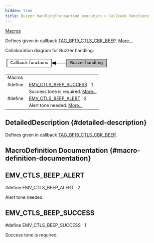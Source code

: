 ```yaml
---
hidden: true
title: Buzzer handlingTransaction execution » Callback functions
---
```


[Macros](#define-members)

Defines given in callback <a href="group___c_b_c_k___f_c_t___t_a_g_s.md#ga805fd29bb45bbc706fefd6533ee3c69f">TAG_BF19_CTLS_CBK_BEEP</a>. [More\...](#details)

Collaboration diagram for Buzzer handling:

![](group___a_d_k___b_u_z_z_e_r.png)

|  |  |
|----|----|
| Macros |  |
| #define  | [EMV_CTLS_BEEP_SUCCESS](#ga15572c15eb725ba64fc23397d04edb10)   1 |
|   | Success tone is required. [More\...](#ga15572c15eb725ba64fc23397d04edb10)<br/> |
| #define  | [EMV_CTLS_BEEP_ALERT](#ga8cc3c9758811e588c1ce4d969357c876)   2 |
|   | Alert tone needed. [More\...](#ga8cc3c9758811e588c1ce4d969357c876)<br/> |

## DetailedDescription {#detailed-description}

Defines given in callback <a href="group___c_b_c_k___f_c_t___t_a_g_s.md#ga805fd29bb45bbc706fefd6533ee3c69f">TAG_BF19_CTLS_CBK_BEEP</a>.

## MacroDefinition Documentation {#macro-definition-documentation}

## EMV_CTLS_BEEP_ALERT <a href="#ga8cc3c9758811e588c1ce4d969357c876" id="ga8cc3c9758811e588c1ce4d969357c876"></a>

<p>#define EMV_CTLS_BEEP_ALERT   2</p>

Alert tone needed.

## EMV_CTLS_BEEP_SUCCESS <a href="#ga15572c15eb725ba64fc23397d04edb10" id="ga15572c15eb725ba64fc23397d04edb10"></a>

<p>#define EMV_CTLS_BEEP_SUCCESS   1</p>

Success tone is required.
